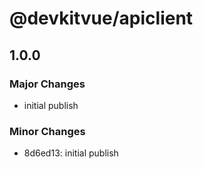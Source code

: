 # @devkitvue/apiclient

## 1.0.0

### Major Changes

- initial publish

### Minor Changes

- 8d6ed13: initial publish
